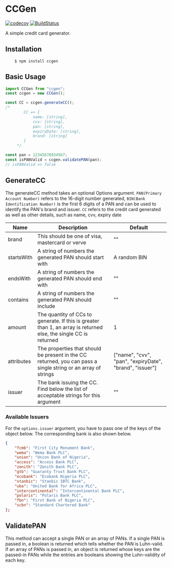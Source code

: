 # CCGen

[![codecov](https://codecov.io/gh/La-BeTe/CCGen/branch/master/graph/badge.svg?token=6PGAIGKMET)](https://codecov.io/gh/La-BeTe/CCGen)
[![BuildStatus](https://travis-ci.com/La-BeTe/CCGen.svg?branch=master)](https://travis-ci.com/La-BeTe/CCGen)

A simple credit card generator.

## Installation

```
    $ npm install ccgen
```

## Basic Usage

```javascript
import CCGen from "ccgen";
const ccgen = new CCGen();

const CC = ccgen.generateCC();
/*
        CC => {
            name: [string],
            cvv: [string],
            pan: [string],
            expiryDate: [string],
            brand: [string]
        }
     */

const pan = 12345678934567;
const isPANValid = ccgen.validatePAN(pan);
// isPANValid => false
```

## GenerateCC

The generateCC method takes an optional Options argument. `PAN(Primary Account Number)` refers to the 16-digit number generated, `BIN(Bank Identification Number)` is the first 6 digits of a PAN and can be used to identify the PAN's brand and issuer. `CC` refers to the credit card generated as well as other details, such as name, cvv, expiry date

<table>
    <thead>
        <th>Name</th>
        <th>Description</th>
        <th>Default</th>
    </thead>
    <tbody>
        <tr>
            <td>brand</td>
            <td>This should be one of visa, mastercard or verve</td>
            <td>""</td>
        </tr>
        <tr>
            <td>startsWith</td>
            <td>A string of numbers the generated PAN should start with</td>
            <td>A random BIN</td>
        </tr>
        <tr>
            <td>endsWith</td>
            <td>A string of numbers the generated PAN should end with</td>
            <td>""</td>
        </tr>
        <tr>
            <td>contains</td>
            <td>A string of numbers the generated PAN should include</td>
            <td>""</td>
        </tr>
        <tr>
            <td>amount</td>
            <td>The quantity of CCs to generate. If this is greater than 1, an array is returned else, the single CC is returned</td>
            <td>1</td>
        </tr>
        <tr>
            <td>attributes</td>
            <td>The properties that should be present in the CC returned, you can pass a single string or an array of strings</td>
            <td>
            ["name", "cvv", "pan", "expiryDate", "brand", "issuer"]
            </td>
        </tr>
        <tr>
            <td>issuer</td>
            <td>The bank issuing the CC. Find below the list of acceptable strings for this argument</td>
            <td>""</td>
        </tr>
    </tbody>
</table>

### Available Issuers

For the `options.issuer` argument, you have to pass one of the keys of the object below. The corresponding bank is also shown below.

```json
{
    "fcmb": "First City Monument Bank",
    "wema": "Wema Bank PLC",
    "union": "Union Bank of Nigeria",
    "access": "Access Bank PLC",
    "zenith": "Zenith Bank PLC",
    "gtb": "Guaranty Trust Bank PLC",
    "ecobank": "Ecobank Nigeria PLC",
    "stanbic": "Stanbic IBTC Bank",
    "uba": "United Bank for Africa PLC",
    "intercontinental": "Intercontinental Bank PLC",
    "polaris": "Polaris Bank PLC",
    "fbn": "First Bank of Nigeria PLC",
    "scbn": "Standard Chartered Bank"
};
```

## ValidatePAN

This method can accept a single PAN or an array of PANs. If a single PAN is passed in, a boolean is returned which tells whether the PAN is Luhn-valid. If an array of PANs is passed in, an object is returned whose keys are the passed-in PANs while the entries are booleans showing the Luhn-validity of each key.
